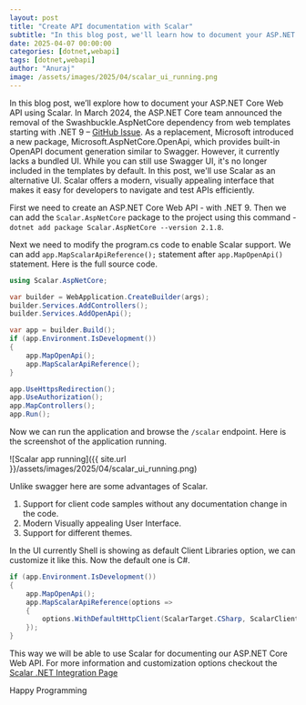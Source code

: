```yaml
---
layout: post
title: "Create API documentation with Scalar"
subtitle: "In this blog post, we'll learn how to document your ASP.NET Core Web API with Scalar"
date: 2025-04-07 00:00:00
categories: [dotnet,webapi]
tags: [dotnet,webapi]
author: "Anuraj"
image: /assets/images/2025/04/scalar_ui_running.png
---
```


In this blog post, we’ll explore how to document your ASP.NET Core Web API using Scalar. In March 2024, the ASP.NET Core team announced the removal of the Swashbuckle.AspNetCore dependency from web templates starting with .NET 9 – [GitHub Issue](https://github.com/dotnet/aspnetcore/issues/54599). As a replacement, Microsoft introduced a new package, Microsoft.AspNetCore.OpenApi, which provides built-in OpenAPI document generation similar to Swagger. However, it currently lacks a bundled UI. While you can still use Swagger UI, it's no longer included in the templates by default. In this post, we'll use Scalar as an alternative UI. Scalar offers a modern, visually appealing interface that makes it easy for developers to navigate and test APIs efficiently.

First we need to create an ASP.NET Core Web API - with .NET 9. Then we can add the `Scalar.AspNetCore` package to the project using this command - `dotnet add package Scalar.AspNetCore --version 2.1.8`.

Next we need to modify the program.cs code to enable Scalar support. We can add `app.MapScalarApiReference();` statement after `app.MapOpenApi()` statement. Here is the full source code.

```csharp
using Scalar.AspNetCore;

var builder = WebApplication.CreateBuilder(args);
builder.Services.AddControllers();
builder.Services.AddOpenApi();

var app = builder.Build();
if (app.Environment.IsDevelopment())
{
    app.MapOpenApi();
    app.MapScalarApiReference();
}

app.UseHttpsRedirection();
app.UseAuthorization();
app.MapControllers();
app.Run();
```
Now we can run the application and browse the `/scalar` endpoint. Here is the screenshot of the application running.

![Scalar app running]({{ site.url }}/assets/images/2025/04/scalar_ui_running.png)

Unlike swagger here are some advantages of Scalar.

1. Support for client code samples without any documentation change in the code.
2. Modern Visually appealing User Interface.
3. Support for different themes.

In the UI currently Shell is showing as default Client Libraries option, we can customize it like this. Now the default one is C#.

```csharp
if (app.Environment.IsDevelopment())
{
    app.MapOpenApi();
    app.MapScalarApiReference(options =>
    {
        options.WithDefaultHttpClient(ScalarTarget.CSharp, ScalarClient.HttpClient);
    });
}
```

This way we will be able to use Scalar for documenting our ASP.NET Core Web API. For more information and customization options checkout the [Scalar .NET Integration Page](https://guides.scalar.com/scalar/scalar-api-references/net-integration)

Happy Programming